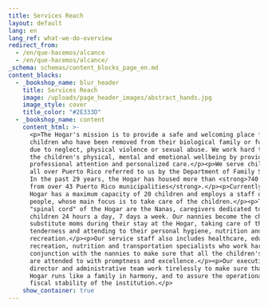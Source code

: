 ```yaml
---
title: Services Reach
layout: default
lang: en
lang_ref: what-we-do-overview
redirect_from:
  - /en/que-hacemos/alcance
  - /en/que-hacemos/alcance/
_schema: schemas/content_blocks_page_en.md
content_blocks:
  - _bookshop_name: blur_header
    title: Services Reach
    image: /uploads/page_header_images/abstract_hands.jpg
    image_style: cover
    title_color: "#2E333D"
  - _bookshop_name: content
    content_html: >-
      <p>The Hogar's mission is to provide a safe and welcoming place for
      children who have been removed from their biological family or foster home
      due to neglect, physical violence or sexual abuse. We work hard to restore
      the children's physical, mental and emotional wellbeing by providing
      professional attention and personalized care.</p><p>We serve children from
      all over Puerto Rico referred to us by the Department of Family Services.
      In the past 29 years, the Hogar has housed more than <strong>740 minors
      from over 43 Puerto Rico municipalities</strong>.</p><p>Currently, the
      Hogar has a maximum capacity of 20 children and employs a staff of 29
      people, whose main focus is to take care of the children.</p><p>The
      "spinal cord" of the Hogar are the Nanas, caregivers dedicated to the
      children 24 hours a day, 7 days a week. Our nannies become the children's
      substitute moms during their stay at the Hogar, taking care of them with
      tenderness and attending to their personal hygiene, nutrition and
      recreation.</p><p>Our service staff also includes healthcare, education,
      recreation, nutrition and transportation specialists who work hard in
      conjunction with the nannies to make sure that all the children's needs
      are attended to with promptness and excellence.</p><p>Our executive
      director and administrative team work tirelessly to make sure that the
      Hogar runs like a family in harmony, and to assure the operational and
      fiscal stability of the institution.</p>
    show_container: true
---
```

